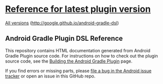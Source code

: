 # [Reference for latest plugin version](http://google.github.io/android-gradle-dsl/current)
[All versions](http://google.github.io/android-gradle-dsl) (http://google.github.io/android-gradle-dsl)

## Android Gradle Plugin DSL Reference

This repository contains HTML documentation generated from Android Gradle Plugin
source code. For instructions on how to check out the plugin source code, see the
[Building the Android Gradle Plugin](http://tools.android.com/build/gradleplugin)
page.

If you find errors or missing parts, please [file a bug in the Android issue
tracker](https://code.google.com/p/android/issues/entry?template=Tools%20bug%20report)
or open an issue in this GitHub repo.
